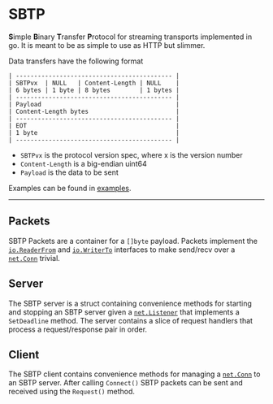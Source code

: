 # SBTP

**S**imple **B**inary **T**ransfer **P**rotocol for streaming transports implemented in go.
It is meant to be as simple to use as HTTP but slimmer.

Data transfers have the following format
```
| ------------------------------------------- |
| SBTPvx  | NULL   | Content-Length | NULL    |
| 6 bytes | 1 byte | 8 bytes        | 1 bytes |
| ------------------------------------------- |
| Payload                                     |
| Content-Length bytes                        |
| ------------------------------------------- |
| EOT                                         |
| 1 byte                                      |
| ------------------------------------------- |
```

* `SBTPvx` is the protocol version spec, where x is the version number
* `Content-Length` is a big-endian uint64
* `Payload` is the data to be sent

Examples can be found in [examples](./examples).

---

## Packets

SBTP Packets are a container for a `[]byte` payload. Packets implement the 
[`io.ReaderFrom`](https://pkg.go.dev/io#ReaderFrom) and [`io.WriterTo`](https://pkg.go.dev/io#WriterTo) interfaces to 
make send/recv over a [`net.Conn`](https://pkg.go.dev/net#Conn) trivial.

## Server

The SBTP server is a struct containing convenience methods for starting and stopping an SBTP server given a
[`net.Listener`](https://pkg.go.dev/net#Listener) that implements a `SetDeadline` method. The server contains a slice
of request handlers that process a request/response pair in order.

## Client

The SBTP client contains convenience methods for managing a [`net.Conn`](https://pkg.go.dev/net#Conn) to an SBTP
server. After calling `Connect()` SBTP packets can be sent and received using the `Request()` method.
